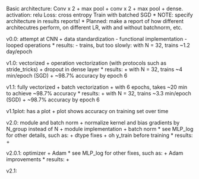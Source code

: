 Basic architecture:
	Conv x 2 + max pool + conv x 2 + max pool + dense. activation: relu
	Loss: cross entropy
	Train with batched SGD
	* NOTE: specify architecture in results reports!
	* Planned: make a report of how different architecutres perform, on different LR, with and without batchnorm, etc.

v0.0: attempt at CNN
	+ data standardization
	- functional implementation
	- looped operations
	* results:
		- trains, but too slowly: with N = 32, trains ~1.2 day/epoch

v1.0: vectorized
	+ operation vectorization (with protocols such as stride_tricks)
	+ dropout in dense layer
	* results: 
		+ with N = 32, trains ~4 min/epoch (SGD)
		+ ~98.7% accuracy by epoch 6 

v1.1: fully vectorized
	+ batch vectorization
	+ with 6 epochs, takes ~20 min to achieve ~98.7% accuracy
	* results: 
		+ with N = 32, trains ~3.3 min/epoch (SGD)
		+ ~98.7% accuracy by epoch 6 

v1.1plot: has a plot
	+ plot shows accuracy on training set over time

v2.0: module and batch norm
	+ normalize kernel and bias gradients by N_group instead of N
	+ module implementation
	+ batch norm
	* see MLP_log for other details, such as: 
		+ dtype fixes
		+ oh y_train before training
	* results: 
		+ 

v2.0.1: optimizer
	+ Adam
	* see MLP_log for other fixes, such as: 
		+ Adam improvements
	* results:
		+ 

v2.1: 